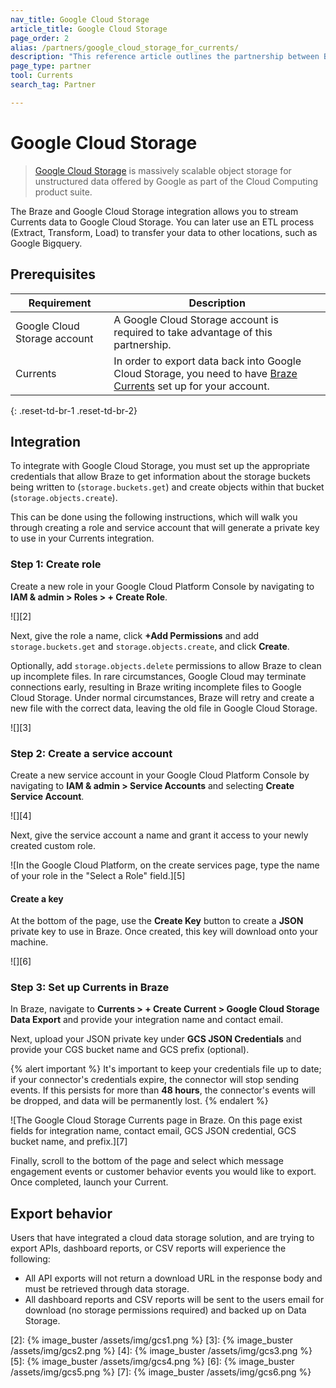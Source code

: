 ```yaml
---
nav_title: Google Cloud Storage
article_title: Google Cloud Storage
page_order: 2
alias: /partners/google_cloud_storage_for_currents/
description: "This reference article outlines the partnership between Braze and Google Cloud Storage, a massively scalable object storage for unstructured data."
page_type: partner
tool: Currents
search_tag: Partner

---
```


# Google Cloud Storage

> [Google Cloud Storage](https://cloud.google.com/storage/) is massively scalable object storage for unstructured data offered by Google as part of the Cloud Computing product suite.

The Braze and Google Cloud Storage integration allows you to stream Currents data to Google Cloud Storage. You can later use an ETL process (Extract, Transform, Load) to transfer your data to other locations, such as Google Bigquery.

## Prerequisites

| Requirement | Description |
| ----------- | ----------- |
| Google Cloud Storage account | A Google Cloud Storage account is required to take advantage of this partnership. |
| Currents | In order to export data back into Google Cloud Storage, you need to have [Braze Currents]({{site.baseurl}}/user_guide/data_and_analytics/braze_currents/#access-currents) set up for your account. |
{: .reset-td-br-1 .reset-td-br-2}

## Integration

To integrate with Google Cloud Storage, you must set up the appropriate credentials that allow Braze to get information about the storage buckets being written to (`storage.buckets.get`) and create objects within that bucket (`storage.objects.create`). 

This can be done using the following instructions, which will walk you through creating a role and service account that will generate a private key to use in your Currents integration.

### Step 1: Create role

Create a new role in your Google Cloud Platform Console by navigating to **IAM & admin > Roles > + Create Role**.

![][2]

Next, give the role a name, click **+Add Permissions** and add `storage.buckets.get` and `storage.objects.create`, and click **Create**.

Optionally, add `storage.objects.delete` permissions to allow Braze to clean up incomplete files. In rare circumstances, Google Cloud may terminate connections early, resulting in Braze writing incomplete files to Google Cloud Storage. Under normal circumstances, Braze will retry and create a new file with the correct data, leaving the old file in Google Cloud Storage.

![][3]

### Step 2: Create a service account

Create a new service account in your Google Cloud Platform Console by navigating to **IAM & admin > Service Accounts** and selecting **Create Service Account**.

![][4]

Next, give the service account a name and grant it access to your newly created custom role.

![In the Google Cloud Platform, on the create services page, type the name of your role in the "Select a Role" field.][5]

#### Create a key

At the bottom of the page, use the **Create Key** button to create a **JSON** private key to use in Braze. Once created, this key will download onto your machine.

![][6]

### Step 3: Set up Currents in Braze

In Braze, navigate to **Currents > + Create Current > Google Cloud Storage Data Export** and provide your integration name and contact email.

Next, upload your JSON private key under **GCS JSON Credentials** and provide your CGS bucket name and GCS prefix (optional). 

{% alert important %}
It's important to keep your credentials file up to date; if your connector's credentials expire, the connector will stop sending events. If this persists for more than **48 hours**, the connector's events will be dropped, and data will be permanently lost.
{% endalert %}

![The Google Cloud Storage Currents page in Braze. On this page exist fields for integration name, contact email, GCS JSON credential, GCS bucket name, and prefix.][7]

Finally, scroll to the bottom of the page and select which message engagement events or customer behavior events you would like to export. Once completed, launch your Current.

## Export behavior

Users that have integrated a cloud data storage solution, and are trying to export APIs, dashboard reports, or CSV reports will experience the following:

- All API exports will not return a download URL in the response body and must be retrieved through data storage.
- All dashboard reports and CSV reports will be sent to the users email for download (no storage permissions required) and backed up on Data Storage. 

[2]: {% image_buster /assets/img/gcs1.png %}
[3]: {% image_buster /assets/img/gcs2.png %}
[4]: {% image_buster /assets/img/gcs3.png %}
[5]: {% image_buster /assets/img/gcs4.png %}
[6]: {% image_buster /assets/img/gcs5.png %}
[7]: {% image_buster /assets/img/gcs6.png %}
